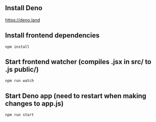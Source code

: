 ## Install Deno
https://deno.land

## Install frontend dependencies
`npm install`

## Start frontend watcher (compiles .jsx in src/ to .js public/)
`npm run watch`

## Start Deno app (need to restart when making changes to app.js)
`npm run start`
